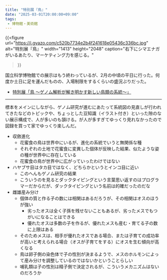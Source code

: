 ```yaml
---
title: "特別展『鳥』"
date: "2025-03-01T20:00:00+09:00"
tags:
 - 博物館・美術館
---
```


{{<figure
  url="https://i.gyazo.com/c520b7734e2b4f241618e05436c336bc.jpg"
  alt="特別展『鳥』"
  width="1413"
  height="2048"
  caption="右下にシマエナガがいるあたり、マーケティング力を感じる。"
>}}

国立科学博物館での展示はもう終わっているが、2月の中頃の平日に行った。何度か土日に足を運んだものの、入場制限をするくらいの盛況ぶりだった。

- [特別展「鳥 ～ゲノム解析が解き明かす新しい鳥類の系統～」](https://toriten.exhn.jp/)

---

標本をメインにしながら、ゲノム研究が進むにあたって系統図の見直しが行われてきたなどのトピックや、ちょっとした豆知識（イラスト付き）といった隙のない展示構成で、人が多いのも頷ける。が人が多すぎてゆっくり見れなかったので図録を買って家でゆっくり楽しんだ。

- 収斂進化
  - 花蜜食の鳥は世界中にいるが、進化の系統でいうと無関係な種
  - それぞれの土地で花蜜食に変異した個体が反映した結果、似たような姿の種が世界中に存在している
  - 花蜜食の鳥が世界中に広がっていったわけではない
- ハヤブサ目はタカ目ではなく、どちらかというとインコ目に近い
  - このへんもゲノム研究の結果
  - こういうのを見るとダックタイピングという言葉思い返すのはプログラマーだからだが、ダックタイピングという名前は的確だったのだな
- 雌雄産み分け
  - 個体の質と作る子の数には相関はあるだろうが、その相関はオスのほうが強い
    - 劣ったオスは全く子孫を残せないこともあるが、劣ったメスでもつがいになることはできる
    - 優れたオスは多数の子を作るが、優れたメスも産む・育てる子の数に上限はある
  - そのためメスは、相手が優れたオスである場合、または子育ての成功率が高いと考えられる場合（オスが子育てをする）にオスを生む傾向が高くなる
  - 鳥は卵子側の染色体で子の性別が決まるようで、メスのホルモンによって産み分けを調整しているのではないかということらしい
  - 哺乳類は子の性別は精子側で決定されるが、こういうメカニズムはないのだろうか
